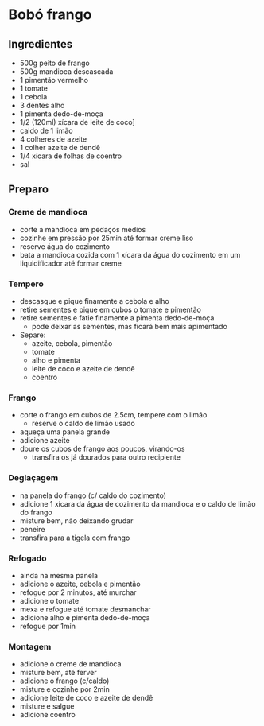# Bobó frango

## Ingredientes

- 500g peito de frango
- 500g mandioca descascada
- 1 pimentão vermelho
- 1 tomate
- 1 cebola
- 3 dentes alho
- 1 pimenta dedo-de-moça
- 1/2 (120ml) xícara de leite de coco]
- caldo de 1 limão
- 4 colheres de azeite
- 1 colher azeite de dendê
- 1/4 xícara de folhas de coentro
- sal

## Preparo

### Creme de mandioca
- corte a mandioca em pedaços médios
- cozinhe em pressão por 25min até formar creme liso
- reserve água do cozimento
- bata a mandioca cozida com 1 xícara da água do cozimento em um liquidificador até formar creme

### Tempero
- descasque e pique finamente a cebola e alho
- retire sementes e pique em cubos o tomate e pimentão
- retire sementes e fatie finamente a pimenta dedo-de-moça
  - pode deixar as sementes, mas ficará bem mais apimentado
- Separe:
  - azeite, cebola, pimentão
  - tomate
  - alho e pimenta
  - leite de coco e azeite de dendê
  - coentro

### Frango
- corte o frango em cubos de 2.5cm, tempere com o limão
  - reserve o caldo de limão usado
- aqueça uma panela grande
- adicione azeite
- doure os cubos de frango aos poucos, virando-os
  - transfira os já dourados para outro recipiente

### Deglaçagem
- na panela do frango (c/ caldo do cozimento)
- adicione 1 xícara da água de cozimento da mandioca e o caldo de limão do frango
- misture bem, não deixando grudar
- peneire
- transfira para a tigela com frango

### Refogado
- ainda na mesma panela
- adicione o azeite, cebola e pimentão
- refogue por 2 minutos, até murchar
- adicione o tomate
- mexa e refogue até tomate desmanchar
- adicione alho e pimenta dedo-de-moça
- refogue por 1min

### Montagem
- adicione o creme de mandioca
- misture bem, até ferver
- adicione o frango (c/caldo)
- misture e cozinhe por 2min
- adicione leite de coco e azeite de dendê
- misture e salgue
- adicione coentro
